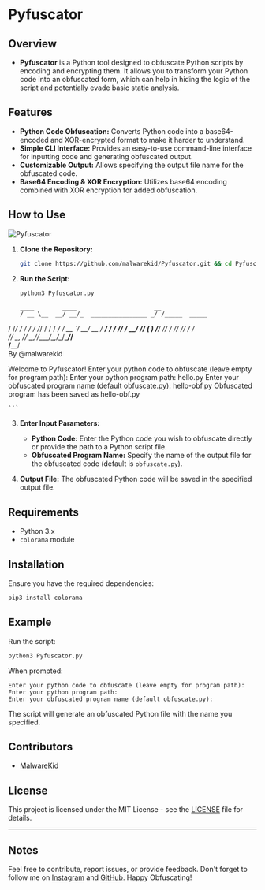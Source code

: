# Pyfuscator

## Overview

- **Pyfuscator** is a Python tool designed to obfuscate Python scripts by encoding and encrypting them. It allows you to transform your Python code into an obfuscated form, which can help in hiding the logic of the script and potentially evade basic static analysis.

## Features

- **Python Code Obfuscation:** Converts Python code into a base64-encoded and XOR-encrypted format to make it harder to understand.
- **Simple CLI Interface:** Provides an easy-to-use command-line interface for inputting code and generating obfuscated output.
- **Customizable Output:** Allows specifying the output file name for the obfuscated code.
- **Base64 Encoding & XOR Encryption:** Utilizes base64 encoding combined with XOR encryption for added obfuscation.

## How to Use
![Pyfuscator](https://github.com/user-attachments/assets/df9b9c1c-95c5-4fea-b85a-8e1dc475df92)

1. **Clone the Repository:**

    ```bash
    git clone https://github.com/malwarekid/Pyfuscator.git && cd Pyfuscator
    ```

2. **Run the Script:**

    ```bash
    python3 Pyfuscator.py
    ```

    ```
    ____        ____                      __            
   / __ \__  __/ __/_  ________________ _/ /_____  _____
  / /_/ / / / / /_/ / / / ___/ ___/ __ `/ __/ __ \/ ___/
 / ____/ /_/ / __/ /_/ (__  ) /__/ /_/ / /_/ /_/ / /    
/_/    \__, /_/  \__,_/____/\___/\__,_/\__/\____/_/     
      /____/                                            
                                        By @malwarekid  

Welcome to Pyfuscator!
Enter your python code to obfuscate (leave empty for program path): 
Enter your python program path: hello.py
Enter your obfuscated program name (default obfuscate.py): hello-obf.py
Obfuscated program has been saved as hello-obf.py 

    ```

3. **Enter Input Parameters:**

   - **Python Code:** Enter the Python code you wish to obfuscate directly or provide the path to a Python script file.
   - **Obfuscated Program Name:** Specify the name of the output file for the obfuscated code (default is `obfuscate.py`).

4. **Output File:** The obfuscated Python code will be saved in the specified output file.

## Requirements

- Python 3.x
- `colorama` module

## Installation

Ensure you have the required dependencies:

```bash
pip3 install colorama
```

## Example

Run the script:

```bash
python3 Pyfuscator.py
```

When prompted:

```
Enter your python code to obfuscate (leave empty for program path):
Enter your python program path:
Enter your obfuscated program name (default obfuscate.py):
```

The script will generate an obfuscated Python file with the name you specified.

## Contributors

- [MalwareKid](https://github.com/malwarekid)

## License

This project is licensed under the MIT License - see the [LICENSE](LICENSE) file for details.

---

## Notes

Feel free to contribute, report issues, or provide feedback. Don't forget to follow me on [Instagram](https://www.instagram.com/malwarekid/) and [GitHub](https://github.com/malwarekid/). Happy Obfuscating!
